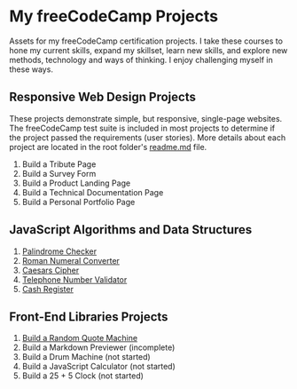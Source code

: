 # My freeCodeCamp Projects
Assets for my freeCodeCamp certification projects.
I take these courses to hone my current skills, expand my skillset, learn new skills, and explore new methods, technology and ways of thinking. I enjoy challenging myself in these ways.

## Responsive Web Design Projects
These projects demonstrate simple, but responsive, single-page websites. The freeCodeCamp test suite is included in most projects to determine if the project passed the requirements (user stories).
More details about each project are located in the root folder's [readme.md](Responsive%20Web%20Design%20Projects#responsive-web-design-projects) file.
1. Build a Tribute Page
2. Build a Survey Form
3. Build a Product Landing Page
4. Build a Technical Documentation Page
5. Build a Personal Portfolio Page

## JavaScript Algorithms and Data Structures
1. [Palindrome Checker](JavaScript%20Algorithms%20and%20Data%20Structures/Palindrome%20Checker#readme)
2. [Roman Numeral Converter](JavaScript%20Algorithms%20and%20Data%20Structures/Roman%20Numeral%20Converter#readme)
3. [Caesars Cipher](JavaScript%20Algorithms%20and%20Data%20Structures/Caesars%20Cipher#readme)
4. [Telephone Number Validator](JavaScript%20Algorithms%20and%20Data%20Structures/Telephone%20Number%20Validator#readme)
5. [Cash Register](JavaScript%20Algorithms%20and%20Data%20Structures/Cash%20Register#readme)

## Front-End Libraries Projects
1. [Build a Random Quote Machine](Front-End%20Libraries%Projects/Random%20Quote%20Machine)
2. Build a Markdown Previewer (incomplete)
3. Build a Drum Machine (not started)
4. Build a JavaScript Calculator (not started)
5. Build a 25 + 5 Clock (not started)
